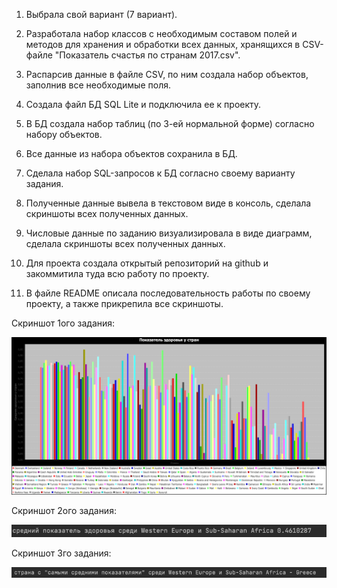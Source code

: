 1. Выбрала свой вариант (7 вариант).

2. Разработала набор классов с необходимым составом полей 
и методов для хранения и обработки всех данных, хранящихся в CSV-файле "Показатель счастья по странам 2017.csv".

3. Распарсив данные в файле CSV, по ним создала набор объектов, заполнив все необходимые поля.

4. Создала файл БД SQL Lite и подключила ее к проекту.

5. В БД создала набор таблиц (по 3-ей нормальной форме) согласно набору объектов.

6. Все данные из набора объектов сохранила в БД.

7. Сделала набор SQL-запросов к БД согласно своему варианту задания.

8. Полученные данные вывела в текстовом виде в консоль, сделала скриншоты всех полученных данных.

9. Числовые данные по заданию визуализировала в виде диаграмм, сделала скриншоты всех полученных данных.

10. Для проекта создала открытый репозиторий на github и закоммитила туда всю работу по проекту.

11. В файле README описала последовательность работы по своему проекту, а также прикрепила все скриншоты.

Скриншот 1ого задания:

![](img.png)

Скриншот 2ого задания:

![img_1.png](img_1.png)

Скриншот 3го задания:

![img_2.png](img_2.png)

